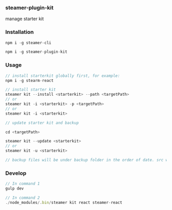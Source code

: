 ### steamer-plugin-kit

manage starter kit

### Installation
```javascript
npm i -g steamer-cli

npm i -g steamer-plugin-kit
```

### Usage
```javascript
// install starterkit globally first, for example:
npm i -g stearm-react

// install starter kit
steamer kit --install <starterkit> --path <targetPath> 
// or
steamer kit -i <starterkit> -p <targetPath>
// or
steamer kit -i <starterkit>

// update starter kit and backup

cd <targetPath>

steamer kit --update <starterkit>
// or
steamer kit -u <starterkit>

// backup files will be under backup folder in the order of date. src won't be backed up

```

### Develop
```javascript
// In command 1
gulp dev

// In command 2
./node_modules/.bin/steamer kit react steamer-react
```
